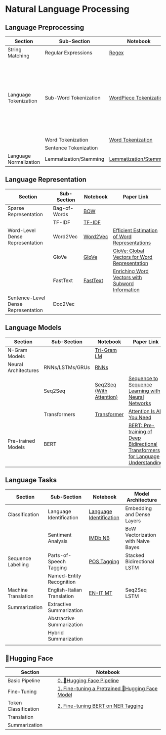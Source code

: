 # Natural Language Processing

## Language Preprocessing
|  Section | Sub-Section | Notebook | Paper Link |
|--|--|--|--|
| String Matching | Regular Expressions | [Regex](https://github.com/Michael-M-Mike/NLP/blob/main/Language%20Preprocessing/Regular_Expressions.ipynb) |  |
| Language Tokenization | Sub-Word Tokenization | [WordPiece Tokenization](https://github.com/Michael-M-Mike/NLP/blob/main/Language%20Representation/WordPiece_Tokenization.ipynb) |[Google's Neural Machine Translation System: Bridging the Gap between Human and Machine Translation](https://arxiv.org/abs/1609.08144) |
| | Word Tokenization | [Word Tokenization](https://github.com/Michael-M-Mike/NLP/blob/main/Language%20Preprocessing/Word_Tokenization.ipynb) |  |
| | Sentence Tokenization | |  |
| Language Normalization | Lemmatization/Stemming | [Lemmatization/Stemming](https://github.com/Michael-M-Mike/NLP/blob/main/Language%20Preprocessing/Language_Normalization.ipynb) |

## Language Representation
|  Section | Sub-Section | Notebook | Paper Link |
|--|--|--|--|
| Sparse Representation | Bag-of-Words | [BOW](https://github.com/Michael-M-Mike/NLP/blob/main/Language%20Representation/Bag_of_Words_Document_Representation.ipynb) | |
| | TF-IDF | [TF-IDF](https://github.com/Michael-M-Mike/NLP/blob/main/Language%20Representation/TF_IDF_Document_Representation.ipynb) | |
| Word-Level Dense Representation | Word2Vec | [Word2Vec](https://github.com/Michael-M-Mike/NLP/blob/main/Language%20Representation/Word2Vec_Word_Embeddings.ipynb) | [Efficient Estimation of Word Representations](https://arxiv.org/abs/1301.3781) |
| | GloVe | [GloVe](https://github.com/Michael-M-Mike/NLP/blob/main/Language%20Representation/GloVe_Word_Embeddings.ipynb) | [GloVe: Global Vectors for Word Representation](https://nlp.stanford.edu/pubs/glove.pdf) |
| | FastText | [FastText](https://github.com/Michael-M-Mike/NLP/blob/main/Language%20Representation/FastText_Word_Embeddings.ipynb) | [Enriching Word Vectors with Subword Information](https://arxiv.org/abs/1607.04606) |
| Sentence-Level Dense Representation| Doc2Vec | | |

## Language Models
|  Section | Sub-Section | Notebook | Paper Link |
|--|--|--|--|
| N-Gram Models | | [Tri-Gram LM](https://github.com/Michael-M-Mike/NLP/blob/main/Language%20Models/NGrams.ipynb) | |
| Neural Architectures | RNNs/LSTMs/GRUs | [RNNs](https://github.com/Michael-M-Mike/NLP/blob/main/Language%20Models/RNNs.ipynb) | |
| | Seq2Seq | [Seq2Seq (With Attention)](https://github.com/Michael-M-Mike/NLP/blob/main/Language%20Models/Seq2Seq_With_Attention.ipynb) | [Sequence to Sequence Learning with Neural Networks](https://arxiv.org/abs/1409.3215) |
| | Transformers | [Transformer](https://github.com/Michael-M-Mike/NLP/blob/main/Language%20Models/Transformer.ipynb) | [Attention Is All You Need](https://arxiv.org/abs/1706.03762) |
| Pre-trained Models | BERT | | [BERT: Pre-training of Deep Bidirectional Transformers for Language Understanding](https://arxiv.org/abs/1810.04805) |

## Language Tasks
|  Section | Sub-Section | Notebook | Model Architecture |
|--|--|--|--|
| Classification | Language Identification | [Language Identification](https://github.com/Michael-M-Mike/NLP/blob/main/Language%20Tasks/Language_Identification.ipynb) | Embedding and Dense Layers |
| | Sentiment Analysis | [IMDb NB](https://github.com/Michael-M-Mike/NLP/blob/main/Language%20Tasks/Sentiment_Analysis.ipynb) | BoW Vectorization with Naive Bayes |
| Sequence Labelling | Parts-of-Speech Tagging | [POS Tagging](https://github.com/Michael-M-Mike/NLP/blob/main/Language%20Tasks/POS_Tagging.ipynb) | Stacked Bidirectional LSTM |
| | Named-Entity Recognition | | |
| Machine Translation | English-Italian Translation | [EN-IT MT](https://github.com/Michael-M-Mike/NLP/blob/main/Language%20Tasks/EN_IT_Machine_Translation.ipynb) | Seq2Seq LSTM |
| Summarization | Extractive Summarization | | |
| | Abstractive Summarization | | |
| | Hybrid Summarization | | |
| |  | | |

## 🤗Hugging Face
|  Section | Notebook |
|--|--|
| Basic Pipeline | [0. 🤗Hugging Face Pipeline](https://github.com/Michael-M-Mike/NLP/blob/main/%F0%9F%A4%97Hugging%20Face/0.%20%F0%9F%A4%97Hugging%20Face%20Pipeline.ipynb) |
| Fine-Tuning | [1. Fine-tuning a Pretrained 🤗Hugging Face Model](https://github.com/Michael-M-Mike/NLP/blob/main/%F0%9F%A4%97Hugging%20Face/1.%20Fine-tuning%20a%20Pretrained%20%F0%9F%A4%97Hugging%20Face%20Model.ipynb) |
| Token Classification | [2. Fine-tuning BERT on NER Tagging](https://github.com/Michael-M-Mike/NLP/blob/main/%F0%9F%A4%97Hugging%20Face/2.%20Fine-Tuning%20BERT%20on%20NER%20Tagging.ipynb) |
| Translation | |
| Summarization | |


